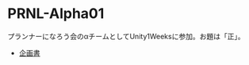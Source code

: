 # PRNL-Alpha01

プランナーになろう会のαチームとしてUnity1Weeksに参加。お題は「正」。

- [企画書](https://docs.google.com/presentation/d/1Az7uzvW_CnFX0DE4qgYiZvEtimycmRC2pu_Yz9WE490/edit)
